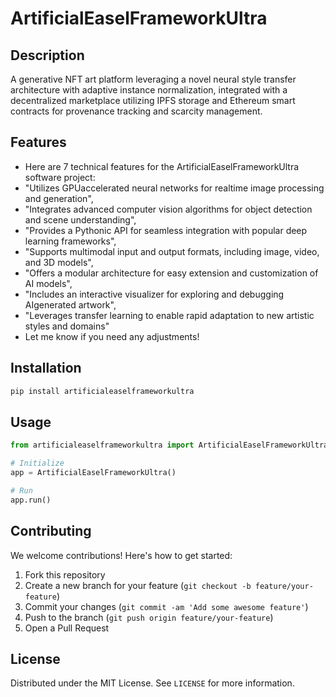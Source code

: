 # ArtificialEaselFrameworkUltra

## Description

A generative NFT art platform leveraging a novel neural style transfer architecture with adaptive instance normalization, integrated with a decentralized marketplace utilizing IPFS storage and Ethereum smart contracts for provenance tracking and scarcity management.

## Features

- Here are 7 technical features for the ArtificialEaselFrameworkUltra software project:
- "Utilizes GPUaccelerated neural networks for realtime image processing and generation",
- "Integrates advanced computer vision algorithms for object detection and scene understanding",
- "Provides a Pythonic API for seamless integration with popular deep learning frameworks",
- "Supports multimodal input and output formats, including image, video, and 3D models",
- "Offers a modular architecture for easy extension and customization of AI models",
- "Includes an interactive visualizer for exploring and debugging AIgenerated artwork",
- "Leverages transfer learning to enable rapid adaptation to new artistic styles and domains"
- Let me know if you need any adjustments!
## Installation

```bash
pip install artificialeaselframeworkultra
```

## Usage

```python
from artificialeaselframeworkultra import ArtificialEaselFrameworkUltra

# Initialize
app = ArtificialEaselFrameworkUltra()

# Run
app.run()
```

## Contributing

We welcome contributions! Here's how to get started:

1. Fork this repository
2. Create a new branch for your feature (`git checkout -b feature/your-feature`)
3. Commit your changes (`git commit -am 'Add some awesome feature'`)
4. Push to the branch (`git push origin feature/your-feature`)
5. Open a Pull Request

## License

Distributed under the MIT License. See `LICENSE` for more information.
